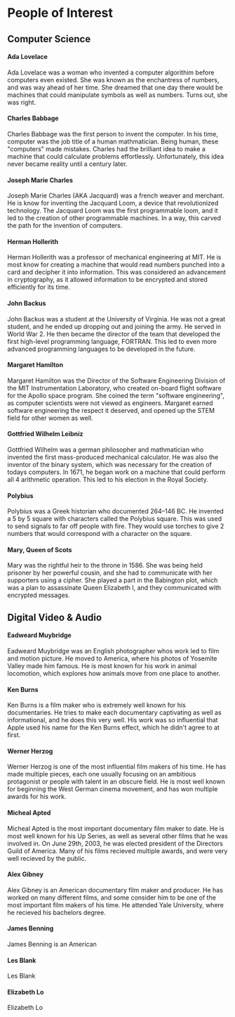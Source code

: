 # People of Interest

## Computer Science
#### Ada Lovelace
Ada Lovelace was a woman who invented a computer algorithim before computers even existed. She was known as the enchantress of numbers, and was way ahead of her time. She dreamed that one day there would be machines that could manipulate symbols as well as numbers. Turns out, she was right.
#### Charles Babbage
Charles Babbage was the first person to invent the computer. In his time, computer was the job title of a human mathmatician. Being human, these "computers" made mistakes. Charles had the brilliant idea to make a machine that could calculate problems effortlessly. Unfortunately, this idea never became reality until a century later.
#### Joseph Marie Charles
Joseph Marie Charles (AKA Jacquard) was a french weaver and merchant. He is know for inventing the Jacquard Loom, a device that revolutionized technology. The Jacquard Loom was the first programmable loom, and it led to the creation of other programmable machines. In a way, this carved the path for the invention of computers.
#### Herman Hollerith
Herman Hollerith was a professor of mechanical engineering at MIT. He is most know for creating a machine that would read numbers punched into a card and decipher it into information. This was considered an advancement in cryptography, as it allowed information to be encrypted and stored efficiently for its time.
#### John Backus
John Backus was a student at the University of Virginia. He was not a great student, and he ended up dropping out and joining the army. He served in World War 2. He then became the director of the team that developed the first high-level programming language, FORTRAN. This led to even more advanced programming languages to be developed in the future.
#### Margaret Hamilton
Margaret Hamilton was the Director of the Software Engineering Division of the MIT Instrumentation Laboratory, who created on-board flight software for the Apollo space program. She coined the term "software engineering", as computer scientists were not viewed as engineers. Margaret earned software engineering the respect it deserved, and opened up the STEM field for other women as well.
#### Gottfried Wilhelm Leibniz
Gottfried Wilhelm was a german philosopher and mathmatician who invented the first mass-produced mechanical calculator. He was also the inventor of the binary system, which was necessary for the creation of todays computers. In 1671, he began work on a machine that could perform all 4 arithmetic operation. This led to his election in the Royal Society.
#### Polybius
Polybius was a Greek historian who documented 264–146 BC. He invented a 5 by 5 square with characters called the Polybius square. This was used to send signals to far off people with fire. They would use torches to give 2 numbers that would correspond with a character on the square.
#### Mary, Queen of Scots
Mary was the rightful heir to the throne in 1586. She was being held prisoner by her powerful cousin, and she had to communicate with her supporters using a cipher. She played a part in the Babington plot, which was a plan to assassinate Queen Elizabeth I, and they communicated with encrypted messages.

## Digital Video & Audio
#### Eadweard Muybridge
Eadweard Muybridge was an English photographer whos work led to film and motion picture. He moved to America, where his photos of Yosemite Valley made him famous. He is most known for his work in animal locomotion, which explores how animals move from one place to another.
#### Ken Burns
Ken Burns is a film maker who is extremely well known for his documentaries. He tries to make each documentary captivating as well as informational, and he does this very well. His work was so influential that Apple used his name for the Ken Burns effect, which he didn't agree to at first.
#### Werner Herzog
Werner Herzog is one of the most influential film makers of his time. He has made multiple pieces, each one usually focusing on an ambitious protagonist or people with talent in an obscure field. He is most well known for beginning the West German cinema movement, and has won multiple awards for his work.
#### Micheal Apted
Micheal Apted is the most important documentary film maker to date. He is most well known for his Up Series, as well as several other films that he was involved in. On June 29th, 2003, he was elected president of the Directors Guild of America. Many of his films recieved multiple awards, and were very well recieved by the public.
#### Alex Gibney
Alex Gibney is an American documentary film maker and producer. He has worked on many different films, and some consider him to be one of the most important film makers of his time. He attended Yale University, where he recieved his bachelors degree.
#### James Benning
James Benning is an American 
#### Les Blank
Les Blank
#### Elizabeth Lo
Elizabeth Lo
